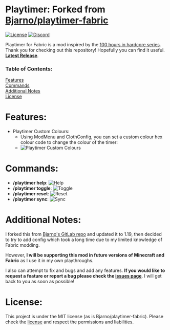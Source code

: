 # Playtimer: Forked from [Bjarno/playtimer-fabric](https://gitlab.com/Bjarno/playtimer-fabric) 
[![License](https://img.shields.io/badge/license-MIT-yellow)](https://github.com/yellowyears/playtimer-fabric/blob/f3d4de96094d574b9a4629d0a2d4c25807481cc7/LICENSE)
[![Discord](https://img.shields.io/badge/discord-%20-blue)](https://discord.gg/Y6GpkRF)

Playtimer for Fabric is a mod inspired by the [100 hours in hardcore series](https://youtu.be/tsvd0d1Q5Fg). Thank you for 
checking out this repository! Hopefully you can find it useful. **[Latest Release](https://github.com/yellowyears/playtimer-fabric/releases/latest)**.

[//]: # (gifs probably need zooming in)

### Table of Contents:

[Features](#features)   
[Commands](#commands)   
[Additional Notes](#additional-notes)  
[License](#license)   

# Features:

- Playtimer Custom Colours: 
  - Using ModMenu and ClothConfig, you can set a custom colour hex colour code to change the colour of the timer:
  - ![Playtimer Custom Colours](src/main/resources/assets/playtimer/github/playtimer_colour.gif)

# Commands:

- **/playtimer help**: ![Help](src/main/resources/assets/playtimer/github/playtimer_help.gif)
- **/playtimer toggle**: ![Toggle](src/main/resources/assets/playtimer/github/playtimer_toggle.gif)
- **/playtimer reset**: ![Reset](src/main/resources/assets/playtimer/github/playtimer_reset2.gif)
- **/playtimer sync**: ![Sync](src/main/resources/assets/playtimer/github/playtimer_sync.gif)

# Additional Notes:

I forked this from [Bjarno's GitLab repo](https://gitlab.com/Bjarno/playtimer-fabric) and updated it to 1.19, then
decided to try to add config which took a long time due to my limited knowledge of Fabric modding.

However, **I will be supporting
this mod in future versions of Minecraft and Fabric** as I use it in my own playthroughs. 

I also can attempt to fix and bugs and add any features. **If you would like to request a feature or report a bug please
check the [issues page](https://github.com/yellowyears/playtimer-fabric/issues)**. I will get back to you as soon as possible!

# License:

This project is under the MIT license (as is Bjarno/playtimer-fabric). Please check the 
[license](https://github.com/yellowyears/playtimer-fabric/blob/f3d4de96094d574b9a4629d0a2d4c25807481cc7/LICENSE) 
and respect the permissions and liabilities.